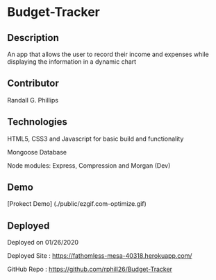 # Budget-Tracker

## Description
An app that allows the user to record their income and expenses while displaying the information in a dynamic chart

## Contributor
Randall G. Phillips

## Technologies
HTML5, CSS3 and Javascript for basic build and functionality

Mongoose Database

Node modules: Express, Compression and Morgan (Dev)

## Demo
[Prokect Demo] (./public/ezgif.com-optimize.gif)

## Deployed

Deployed on 01/26/2020

Deployed Site : https://fathomless-mesa-40318.herokuapp.com/

GitHub Repo : https://github.com/rphill26/Budget-Tracker



